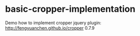 # basic-cropper-implementation
Demo how to implement cropper jquery plugin:  http://fengyuanchen.github.io/cropper 0.7.9
